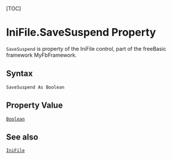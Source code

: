 [TOC]
# IniFile.SaveSuspend Property

`SaveSuspend` is property of the IniFile control, part of the freeBasic framework MyFbFramework.
## Syntax
```freeBasic
SaveSuspend As Boolean
```
## Property Value
[`Boolean`]("https://www.freebasic.net/wiki/KeyPgBoolean")
## See also
[`IniFile`](IniFile.md)

